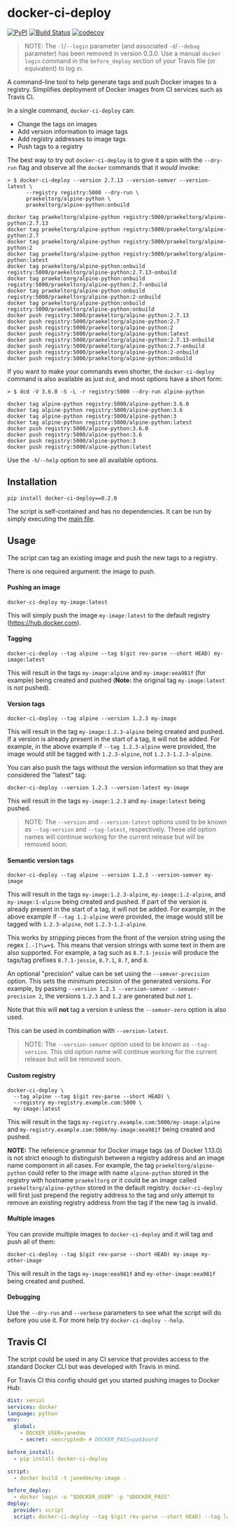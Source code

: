 # docker-ci-deploy

[![PyPI](https://img.shields.io/pypi/v/docker-ci-deploy.svg)](https://pypi.python.org/pypi/docker-ci-deploy)
[![Build Status](https://travis-ci.org/praekeltfoundation/docker-ci-deploy.svg?branch=develop)](https://travis-ci.org/praekeltfoundation/docker-ci-deploy)
[![codecov](https://codecov.io/gh/praekeltfoundation/docker-ci-deploy/branch/develop/graph/badge.svg)](https://codecov.io/gh/praekeltfoundation/docker-ci-deploy)

> NOTE: The `-l`/`--login` parameter (and associated `-d`/`--debug` parameter) has been removed in version 0.3.0. Use a manual `docker login` command in the `before_deploy` section of your Travis file (or equivalent) to log in.

A command-line tool to help generate tags and push Docker images to a registry. Simplifies deployment of Docker images from CI services such as Travis CI.

In a single command, `docker-ci-deploy` can:
* Change the tags on images
* Add version information to image tags
* Add registry addresses to image tags
* Push tags to a registry

The best way to try out `docker-ci-deploy` is to give it a spin with the `--dry-run` flag and observe all the `docker` commands that it *would* invoke:
```
> $ docker-ci-deploy --version 2.7.13 --version-semver --version-latest \
      --registry registry:5000 --dry-run \
      praekeltorg/alpine-python \
      praekeltorg/alpine-python:onbuild

docker tag praekeltorg/alpine-python registry:5000/praekeltorg/alpine-python:2.7.13
docker tag praekeltorg/alpine-python registry:5000/praekeltorg/alpine-python:2.7
docker tag praekeltorg/alpine-python registry:5000/praekeltorg/alpine-python:2
docker tag praekeltorg/alpine-python registry:5000/praekeltorg/alpine-python:latest
docker tag praekeltorg/alpine-python:onbuild registry:5000/praekeltorg/alpine-python:2.7.13-onbuild
docker tag praekeltorg/alpine-python:onbuild registry:5000/praekeltorg/alpine-python:2.7-onbuild
docker tag praekeltorg/alpine-python:onbuild registry:5000/praekeltorg/alpine-python:2-onbuild
docker tag praekeltorg/alpine-python:onbuild registry:5000/praekeltorg/alpine-python:onbuild
docker push registry:5000/praekeltorg/alpine-python:2.7.13
docker push registry:5000/praekeltorg/alpine-python:2.7
docker push registry:5000/praekeltorg/alpine-python:2
docker push registry:5000/praekeltorg/alpine-python:latest
docker push registry:5000/praekeltorg/alpine-python:2.7.13-onbuild
docker push registry:5000/praekeltorg/alpine-python:2.7-onbuild
docker push registry:5000/praekeltorg/alpine-python:2-onbuild
docker push registry:5000/praekeltorg/alpine-python:onbuild
```

If you want to make your commands even shorter, the `docker-ci-deploy` command is also available as just `dcd`, and most options have a short form:
```
> $ dcd -V 3.6.0 -S -L -r registry:5000 --dry-run alpine-python

docker tag alpine-python registry:5000/alpine-python:3.6.0
docker tag alpine-python registry:5000/alpine-python:3.6
docker tag alpine-python registry:5000/alpine-python:3
docker tag alpine-python registry:5000/alpine-python:latest
docker push registry:5000/alpine-python:3.6.0
docker push registry:5000/alpine-python:3.6
docker push registry:5000/alpine-python:3
docker push registry:5000/alpine-python:latest
```

Use the `-h`/`--help` option to see all available options.

## Installation
```
pip install docker-ci-deploy==0.2.0
```

The script is self-contained and has no dependencies. It can be run by simply executing the [main file](docker-ci-deploy/__main__.py).

## Usage
The script can tag an existing image and push the new tags to a registry.

There is one required argument: the image to push.

#### Pushing an image
```
docker-ci-deploy my-image:latest
```

This will simply push the image `my-image:latest` to the default registry (https://hub.docker.com).

#### Tagging
```
docker-ci-deploy --tag alpine --tag $(git rev-parse --short HEAD) my-image:latest

```
This will result in the tags `my-image:alpine` and `my-image:eea981f` (for example) being created and pushed (**Note:** the original tag `my-image:latest` is _not_ pushed).

#### Version tags
```
docker-ci-deploy --tag alpine --version 1.2.3 my-image
```
This will result in the tag `my-image:1.2.3-alpine` being created and pushed. If a version is already present in the start of a tag, it will not be added. For example, in the above example if `--tag 1.2.3-alpine` were provided, the image would still be tagged with `1.2.3-alpine`, not `1.2.3-1.2.3-alpine`.

You can also push the tags without the version information so that they are considered the "latest" tag:
```
docker-ci-deploy --version 1.2.3 --version-latest my-image
```
This will result in the tags `my-image:1.2.3` and `my-image:latest` being pushed.

> NOTE: The `--version` and `--version-latest` options used to be known as `--tag-version` and `--tag-latest`, respectively. These old option names will continue working for the current release but will be removed soon.

#### Semantic version tags
```
docker-ci-deploy --tag alpine --version 1.2.3 --version-semver my-image
```
This will result in the tags `my-image:1.2.3-alpine`, `my-image:1.2-alpine`, and `my-image:1-alpine` being created and pushed. If part of the version is already present in the start of a tag, it will not be added. For example, in the above example if `--tag 1.2-alpine` were provided, the image would still be tagged with `1.2.3-alpine`, not `1.2.3-1.2-alpine`.

This works by stripping pieces from the front of the version string using the regex `[.-]?\w+$`. This means that version strings with some text in them are also supported. For example, a tag such as `8.7.1-jessie` will produce the tags/tag prefixes `8.7.1-jessie`, `8.7.1`, `8.7`, and `8`.

An optional "precision" value can be set using the `--semver-precision` option. This sets the minimum precision of the generated versions. For example, by passing `--version 1.2.3 --version-semver --semver-precision 2`, the versions `1.2.3` and `1.2` are generated but *not* `1`.

Note that this will **not** tag a version `0` unless the `--semver-zero` option is also used.

This can be used in combination with `--version-latest`.

> NOTE: The `--version-semver` option used to be known as `--tag-version`. This old option name will continue working for the current release but will be removed soon.

#### Custom registry
```
docker-ci-deploy \
  --tag alpine --tag $(git rev-parse --short HEAD) \
  --registry my-registry.example.com:5000 \
  my-image:latest
```
This will result in the tags `my-registry.example.com:5000/my-image:alpine` and `my-registry.example.com:5000/my-image:eea981f` being created and pushed.

**NOTE:** The reference grammar for Docker image tags (as of Docker 1.13.0) is not strict enough to distinguish between a registry address and an image name component in all cases. For example, the tag `praekeltorg/alpine-python` could refer to the image with name `alpine-python` stored in the registry with hostname `praekeltorg` *or* it could be an image called `praekeltorg/alpine-python` stored in the default registry. `docker-ci-deploy` will first just prepend the registry address to the tag and only attempt to remove an existing registry address from the tag if the new tag is invalid.

#### Multiple images
You can provide multiple images to `docker-ci-deploy` and it will tag and push all of them:
```
docker-ci-deploy --tag $(git rev-parse --short HEAD) my-image my-other-image
```
This will result in the tags `my-image:eea981f` and `my-other-image:eea981f` being created and pushed.

#### Debugging
Use the `--dry-run` and `--verbose` parameters to see what the script will do before you use it. For more help try `docker-ci-deploy --help`.

## Travis CI
The script could be used in any CI service that provides access to the standard Docker CLI but was developed with Travis in mind.

For Travis CI this config should get you started pushing images to Docker Hub:
```yaml
dist: xenial
services: docker
language: python
env:
  global:
    - DOCKER_USER=janedoe
    - secret: <encrypted> # DOCKER_PASS=pa$$word

before_install:
  - pip install docker-ci-deploy

script:
  - docker build -t janedoe/my-image .

before_deploy:
  - docker login -u "$DOCKER_USER" -p "$DOCKER_PASS"
deploy:
  provider: script
  script: docker-ci-deploy --tag $(git rev-parse --short HEAD) --tag latest janedoe/my-image
```
